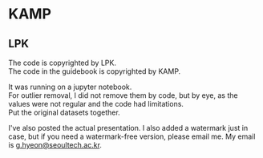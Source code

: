 # KAMP
## LPK
The code is copyrighted by LPK.   
The code in the guidebook is copyrighted by KAMP.   

It was running on a jupyter notebook.  
For outlier removal, I did not remove them by code, but by eye, as the values were not regular and the code had limitations.  
Put the original datasets together.   


I've also posted the actual presentation.
I also added a watermark just in case, but if you need a watermark-free version, please email me.
My email is g.hyeon@seoultech.ac.kr.

